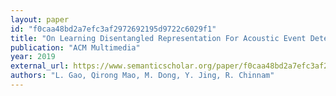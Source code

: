 ```yaml
---
layout: paper
id: "f0caa48bd2a7efc3af2972692195d9722c6029f1"
title: "On Learning Disentangled Representation For Acoustic Event Detection"
publication: "ACM Multimedia"
year: 2019
external_url: https://www.semanticscholar.org/paper/f0caa48bd2a7efc3af2972692195d9722c6029f1
authors: "L. Gao, Qirong Mao, M. Dong, Y. Jing, R. Chinnam"
---
```


